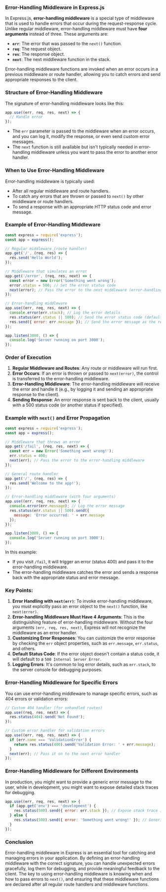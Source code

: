 ### Error-Handling Middleware in Express.js

In Express.js, **error-handling middleware** is a special type of middleware that is used to handle errors that occur during the request-response cycle. Unlike regular middleware, error-handling middleware must have **four arguments** instead of three. These arguments are:

- **`err`**: The error that was passed to the `next()` function.
- **`req`**: The request object.
- **`res`**: The response object.
- **`next`**: The next middleware function in the stack.

Error-handling middleware functions are invoked when an error occurs in a previous middleware or route handler, allowing you to catch errors and send appropriate responses to the client.

### Structure of Error-Handling Middleware

The signature of error-handling middleware looks like this:

```javascript
app.use((err, req, res, next) => {
  // Handle error
});
```

- The `err` parameter is passed to the middleware when an error occurs, and you can log it, modify the response, or even send custom error messages.
- The `next` function is still available but isn't typically needed in error-handling middleware unless you want to pass the error to another error handler.

### When to Use Error-Handling Middleware

Error-handling middleware is typically used:
- After all regular middleware and route handlers.
- To catch any errors that are thrown or passed to `next()` by other middleware or route handlers.
- To send a response with an appropriate HTTP status code and error message.

### Example of Error-Handling Middleware

```javascript
const express = require('express');
const app = express();

// Regular middleware (route handler)
app.get('/', (req, res) => {
  res.send('Hello World');
});

// Middleware that simulates an error
app.get('/error', (req, res, next) => {
  const error = new Error('Something went wrong');
  error.status = 500; // Set the error status code
  next(error); // Pass the error to the next middleware (error-handling middleware)
});

// Error-handling middleware
app.use((err, req, res, next) => {
  console.error(err.stack); // Log the error details
  res.status(err.status || 500); // Send the error status code (default to 500 if not provided)
  res.send({ error: err.message }); // Send the error message as the response
});

app.listen(3000, () => {
  console.log('Server running on port 3000');
});
```

### Order of Execution

1. **Regular Middleware and Routes**: Any route or middleware will run first.
2. **Error Occurs**: If an error is thrown or passed to `next(error)`, the control is transferred to the error-handling middleware.
3. **Error-Handling Middleware**: The error-handling middleware will receive the error and handle it (e.g., by logging it and sending an appropriate response to the client).
4. **Sending Response**: An error response is sent back to the client, usually with a 500 status code (or another status if specified).

### Example with `next()` and Error Propagation

```javascript
const express = require('express');
const app = express();

// Middleware that throws an error
app.get('/fail', (req, res, next) => {
  const err = new Error('Something went wrong!');
  err.status = 400;
  next(err); // Pass the error to the error-handling middleware
});

// General route handler
app.get('/', (req, res) => {
  res.send('Welcome to the app!');
});

// Error-handling middleware (with four arguments)
app.use((err, req, res, next) => {
  console.error(err.message); // Log the error message
  res.status(err.status || 500).send({
    message: 'Error occurred: ' + err.message
  });
});

app.listen(3000, () => {
  console.log('Server running on port 3000');
});
```

In this example:
- If you visit `/fail`, it will trigger an error (status 400) and pass it to the error-handling middleware.
- The error-handling middleware catches the error and sends a response back with the appropriate status and error message.

### Key Points:

1. **Error Handling with `next(err)`**: To invoke error-handling middleware, you must explicitly pass an error object to the `next()` function, like `next(error)`.
2. **Error-handling Middleware Must Have 4 Arguments**: This is the distinguishing feature of error-handling middleware. Without the four arguments `(err, req, res, next)`, Express will not recognize the middleware as an error handler.
3. **Customizing Error Responses**: You can customize the error response by checking the `err` object properties, such as `err.message`, `err.status`, and others.
4. **Default Status Code**: If the error object doesn't contain a status code, it will default to a `500 Internal Server Error`.
5. **Logging Errors**: It's common to log error details, such as `err.stack`, to the server console for debugging purposes.

### Error-Handling Middleware for Specific Errors

You can use error-handling middleware to manage specific errors, such as 404 errors or validation errors:

```javascript
// Custom 404 handler (for unhandled routes)
app.use((req, res, next) => {
  res.status(404).send('Not Found');
});

// Custom error handler for validation errors
app.use((err, req, res, next) => {
  if (err.name === 'ValidationError') {
    return res.status(400).send('Validation Error: ' + err.message);
  }
  next(err); // Pass it on to the next error handler
});
```

### Error-Handling Middleware for Different Environments

In production, you might want to provide a generic error message to the user, while in development, you might want to expose detailed stack traces for debugging.

```javascript
app.use((err, req, res, next) => {
  if (app.get('env') === 'development') {
    res.status(500).send({ error: err.stack }); // Expose stack trace in development
  } else {
    res.status(500).send({ error: 'Something went wrong!' }); // Generic error message in production
  }
});
```

### Conclusion

Error-handling middleware in Express is an essential tool for catching and managing errors in your application. By defining an error-handling middleware with the correct signature, you can handle unexpected errors gracefully, log them for debugging, and provide meaningful feedback to the client. The key to using error-handling middleware is knowing when and how to pass errors to `next()`, and ensuring that these middleware functions are declared after all regular route handlers and middleware functions.